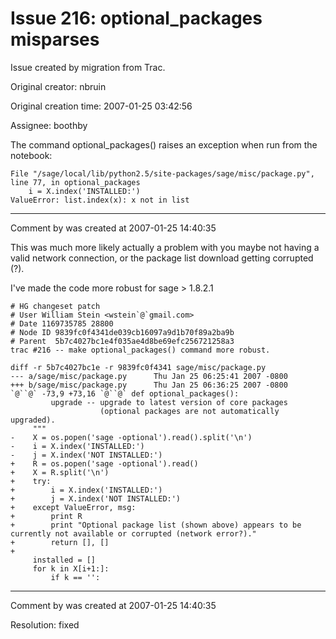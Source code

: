 # Issue 216: optional_packages misparses

Issue created by migration from Trac.

Original creator: nbruin

Original creation time: 2007-01-25 03:42:56

Assignee: boothby

The command optional_packages() raises an exception when run from the notebook:

```
File "/sage/local/lib/python2.5/site-packages/sage/misc/package.py", line 77, in optional_packages
    i = X.index('INSTALLED:')
ValueError: list.index(x): x not in list
```




---

Comment by was created at 2007-01-25 14:40:35

This was much more likely actually a problem with you maybe not having
a valid network connection, or the package list download getting corrupted (?).

I've made the code more robust for sage > 1.8.2.1


```
# HG changeset patch
# User William Stein <wstein`@`gmail.com>
# Date 1169735785 28800
# Node ID 9839fc0f4341de039cb16097a9d1b70f89a2ba9b
# Parent  5b7c4027bc1e4f035ae4d8be69efc256721258a3
trac #216 -- make optional_packages() command more robust.

diff -r 5b7c4027bc1e -r 9839fc0f4341 sage/misc/package.py
--- a/sage/misc/package.py      Thu Jan 25 06:25:41 2007 -0800
+++ b/sage/misc/package.py      Thu Jan 25 06:36:25 2007 -0800
`@``@` -73,9 +73,16 `@``@` def optional_packages():
         upgrade -- upgrade to latest version of core packages
                    (optional packages are not automatically upgraded).
     """
-    X = os.popen('sage -optional').read().split('\n')
-    i = X.index('INSTALLED:')
-    j = X.index('NOT INSTALLED:')
+    R = os.popen('sage -optional').read()
+    X = R.split('\n')
+    try:
+        i = X.index('INSTALLED:')
+        j = X.index('NOT INSTALLED:')
+    except ValueError, msg:
+        print R
+        print "Optional package list (shown above) appears to be currently not available or corrupted (network error?)."
+        return [], []
+    
     installed = []
     for k in X[i+1:]:
         if k == '':
```



---

Comment by was created at 2007-01-25 14:40:35

Resolution: fixed
